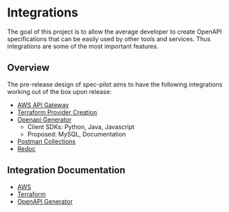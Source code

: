 # Integrations

The goal of this project is to allow the average developer to create OpenAPI specifications that can be easily used by other tools and services. Thus integrations are some of the most important features.

## Overview

The pre-release design of spec-pilot aims to have the following integrations working out of the box upon release:

- [AWS API Gateway](https://docs.aws.amazon.com/apigateway/latest/developerguide/api-gateway-import-api.html)
- [Terraform Provider Creation](https://github.com/dikhan/terraform-provider-openapi/)
- [Openapi Generator](https://openapi-generator.tech/docs/generators/)
  - Client SDKs: Python, Java, Javascript
  - Proposed: MySQL, Documentation
- [Postman Collections](https://github.com/apideck-libraries/portman)
- [Redoc](https://github.com/Redocly/redoc)

## Integration Documentation

- [AWS](./aws.md)
- [Terraform](./terraform.md)
- [OpenAPI Generator](./oas_gen.md)